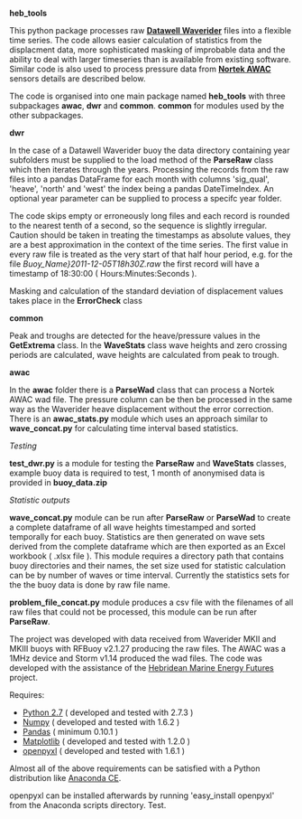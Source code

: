 **heb_tools**

This python package processes raw 
**[Datawell Waverider](http://www.datawell.nl)** files into a flexible time 
series. The code allows easier calculation of statistics from the displacment
data, more sophisticated masking of improbable data and the ability to deal
with larger timeseries than is available from existing software. Similar code
is also used to process pressure data from 
**[Nortek AWAC](http://www.nortek-as.com/en/products/wave-systems/awac)** 
sensors details are described below.

The code is organised into one main package named **heb\_tools** with three 
subpackages **awac**, **dwr** and **common**. **common** for modules used by 
the other subpackages.

**dwr**

In the case of a Datawell Waverider buoy the data directory containing year 
subfolders must be supplied to the load method of the **ParseRaw** class which
then iterates through the years. Processing the records from the raw files 
into a pandas DataFrame for each month with columns 'sig\_qual', 'heave', 
'north' and 'west' the index being a pandas DateTimeIndex. An optional year 
parameter can be supplied to process a specifc year folder.

The code skips empty or erroneously long files and each record is rounded to 
the nearest tenth of a second, so the sequence is slightly irregular. Caution 
should be taken in treating the timestamps as absolute values, they are a best 
approximation in the context of the time series. The first value in every raw 
file is treated as the very start of that half hour period, e.g. for the file 
*Buoy_Name}2011-12-05T18h30Z.raw*  the first record will have a timestamp of 
18:30:00 ( Hours:Minutes:Seconds ). 

Masking and calculation of the standard deviation of displacement values 
takes place in the **ErrorCheck** class

**common**

Peak and troughs are detected for the heave/pressure values in the 
**GetExtrema** class. In the **WaveStats** class wave heights and zero 
crossing periods are calculated, wave heights are calculated from peak to 
trough.

**awac**

In the **awac** folder there is a **ParseWad** class that can 
process a Nortek AWAC wad file. The pressure column can be then be processed 
in the same way as the Waverider heave displacement without the error 
correction. There is an **awac\_stats.py** module which uses an approach 
similar to **wave_concat.py** for calculating time interval based statistics.

*Testing*

**test_dwr.py** is a module for testing the **ParseRaw** and 
**WaveStats** classes, example buoy data is required to test, 1 month of 
anonymised data is provided in **buoy\_data.zip**

*Statistic outputs*

**wave\_concat.py** module can be run after **ParseRaw** or 
**ParseWad** to create a complete dataframe of all wave heights 
timestamped and sorted temporally for each buoy. Statistics are then generated
on wave sets derived from the complete dataframe which are then exported as an
Excel workbook ( .xlsx file ). This module requires a directory path that 
contains buoy directories and their names, the set size used for statistic 
calculation can be by number of waves or time interval. Currently the 
statistics sets for the the buoy data is done by raw file name. 

**problem\_file\_concat.py** module produces a csv file with the filenames of 
all raw files that could not be processed, this module can be run after 
**ParseRaw**.

The project was developed with data received from Waverider MKII and MKIII 
buoys with RFBuoy v2.1.27 producing the raw files. The AWAC was a 1MHz device
and Storm v1.14 produced the wad files. The code was developed with the 
assistance of the [Hebridean Marine Energy Futures](http://hebmarine.com) 
project.

Requires: 

- [Python 2.7](http://python.org/download/) ( developed and tested with 2.7.3 )
- [Numpy](http://numpy.scipy.org) ( developed and tested with 1.6.2 )
- [Pandas](http://pandas.pydata.org) ( minimum 0.10.1 )
- [Matplotlib](http://matplotlib.org) ( developed and tested with 1.2.0 )
- [openpyxl](http://bitbucket.org/ericgazoni/openpyxl/src) ( developed and tested with 1.6.1 )

Almost all of the above requirements can be satisfied with a Python 
distribution like [Anaconda CE](http://continuum.io/downloads.html).

openpyxl can be installed afterwards by running 'easy_install openpyxl' from 
the Anaconda scripts directory. Test.